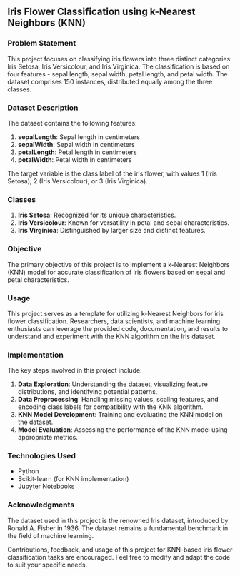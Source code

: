 ## Iris Flower Classification using k-Nearest Neighbors (KNN)

### Problem Statement

This project focuses on classifying iris flowers into three distinct categories: Iris Setosa, Iris Versicolour, and Iris Virginica. The classification is based on four features - sepal length, sepal width, petal length, and petal width. The dataset comprises 150 instances, distributed equally among the three classes.

### Dataset Description

The dataset contains the following features:

1. **sepalLength**: Sepal length in centimeters
2. **sepalWidth**: Sepal width in centimeters
3. **petalLength**: Petal length in centimeters
4. **petalWidth**: Petal width in centimeters

The target variable is the class label of the iris flower, with values 1 (Iris Setosa), 2 (Iris Versicolour), or 3 (Iris Virginica).

### Classes

1. **Iris Setosa**: Recognized for its unique characteristics.
2. **Iris Versicolour**: Known for versatility in petal and sepal characteristics.
3. **Iris Virginica**: Distinguished by larger size and distinct features.

### Objective

The primary objective of this project is to implement a k-Nearest Neighbors (KNN) model for accurate classification of iris flowers based on sepal and petal characteristics.

### Usage

This project serves as a template for utilizing k-Nearest Neighbors for iris flower classification. Researchers, data scientists, and machine learning enthusiasts can leverage the provided code, documentation, and results to understand and experiment with the KNN algorithm on the Iris dataset.

### Implementation

The key steps involved in this project include:

1. **Data Exploration**: Understanding the dataset, visualizing feature distributions, and identifying potential patterns.
2. **Data Preprocessing**: Handling missing values, scaling features, and encoding class labels for compatibility with the KNN algorithm.
3. **KNN Model Development**: Training and evaluating the KNN model on the dataset.
4. **Model Evaluation**: Assessing the performance of the KNN model using appropriate metrics.

### Technologies Used

- Python
- Scikit-learn (for KNN implementation)
- Jupyter Notebooks

### Acknowledgments

The dataset used in this project is the renowned Iris dataset, introduced by Ronald A. Fisher in 1936. The dataset remains a fundamental benchmark in the field of machine learning.

Contributions, feedback, and usage of this project for KNN-based iris flower classification tasks are encouraged. Feel free to modify and adapt the code to suit your specific needs.
